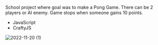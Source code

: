 School project where goal was to make a Pong Game. There can be 2 players or AI enemy. Game stops when someone gains 10 points.

- JavaScript
- CraftyJS

![2022-11-20 (1)](https://user-images.githubusercontent.com/49474727/220202633-6a472a1a-c44d-4cb0-99f4-93eeac6ffc83.png)
